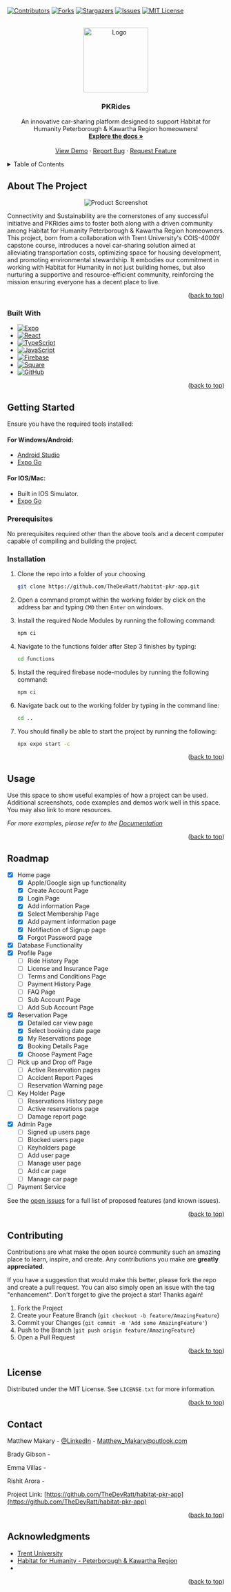 <a name="readme-top"></a>

<!-- PROJECT SHIELDS -->
<!--
*** I'm using markdown "reference style" links for readability.
*** Reference links are enclosed in brackets [ ] instead of parentheses ( ).
*** See the bottom of this document for the declaration of the reference variables
*** for contributors-url, forks-url, etc. This is an optional, concise syntax you may use.
*** https://www.markdownguide.org/basic-syntax/#reference-style-links
-->

[![Contributors][contributors-shield]][contributors-url]
[![Forks][forks-shield]][forks-url]
[![Stargazers][stars-shield]][stars-url]
[![Issues][issues-shield]][issues-url]
[![MIT License][license-shield]][license-url]

<!-- PROJECT LOGO -->
<br />
<div align="center">
  <a href="https://github.com/TheDevRatt/habitat-pkr-app">
    <img src="/assets/images/PKRIcon.png" alt="Logo" width="150" height="150">
  </a>

<h3 align="center">PKRides</h3>

  <p align="center">
  An innovative car-sharing platform designed to support Habitat for Humanity Peterborough & Kawartha Region homeowners!
    <br />
    <a href="https://github.com/TheDevRatt/habitat-pkr-app"><strong>Explore the docs »</strong></a>
    <br />
    <br />
    <a href="https://github.com/TheDevRatt/habitat-pkr-app">View Demo</a>
    ·
    <a href="https://github.com/TheDevRatt/habitat-pkr-app/issues">Report Bug</a>
    ·
    <a href="https://github.com/TheDevRatt/habitat-pkr-app/issues">Request Feature</a>
  </p>
</div>

<!-- TABLE OF CONTENTS -->
<details>
  <summary>Table of Contents</summary>
  <ol>
    <li>
      <a href="#about-the-project">About The Project</a>
      <ul>
        <li><a href="#built-with">Built With</a></li>
      </ul>
    </li>
    <li>
      <a href="#getting-started">Getting Started</a>
      <ul>
        <li><a href="#prerequisites">Prerequisites</a></li>
        <li><a href="#installation">Installation</a></li>
      </ul>
    </li>
    <li><a href="#usage">Usage</a></li>
    <li><a href="#roadmap">Roadmap</a></li>
    <li><a href="#contributing">Contributing</a></li>
    <li><a href="#license">License</a></li>
    <li><a href="#contact">Contact</a></li>
    <li><a href="#acknowledgments">Acknowledgments</a></li>
  </ol>
</details>

<!-- ABOUT THE PROJECT -->

## About The Project

<p align="center">
  <img src="assets/images/startingScreen.png" alt="Product Screenshot">
</p>

Connectivity and Sustainability are the cornerstones of any successful initiative and PKRides aims to foster both along with a driven community among Habitat for Humanity Peterborough & Kawartha Region homeowners. This project, born from a collaboration with Trent University's COIS-4000Y capstone course, introduces a novel car-sharing solution aimed at alleviating transportation costs, optimizing space for housing development, and promoting environmental stewardship. It embodies our commitment in working with Habitat for Humanity in not just building homes, but also nurturing a supportive and resource-efficient community, reinforcing the mission ensuring everyone has a decent place to live.

<p align="right">(<a href="#readme-top">back to top</a>)</p>

### Built With

- [![Expo][Expo.dev]][Expo-url]
- [![React][React.js]][React-url]
- [![TypeScript][TypeScript.org]][TypeScript-url]
- [![JavaScript][javascript.com]][JavaScript-url]
- [![Firebase][firebase.com]][Firebase-url]
- [![Square][squareup.com]][Square-url]
- [![GitHub][github.com]][GitHub-url]

<p align="right">(<a href="#readme-top">back to top</a>)</p>

<!-- GETTING STARTED -->

## Getting Started

Ensure you have the required tools installed:

#### For Windows/Android:

- [Android Studio](https://developer.android.com/studio)
- [Expo Go](https://expo.dev/client)

#### For IOS/Mac:

- Built in IOS Simulator.
- [Expo Go](https://expo.dev/client)

### Prerequisites

No prerequisites required other than the above tools and a decent computer capable of compiling and building the project.

### Installation

1. Clone the repo into a folder of your choosing
   ```sh
   git clone https://github.com/TheDevRatt/habitat-pkr-app.git
   ```
2. Open a command prompt within the working folder by click on the address bar and typing `CMD` then `Enter` on windows.

3. Install the required Node Modules by running the following command:
   ```sh
   npm ci
   ```
4. Navigate to the functions folder after Step 3 finishes by typing:
   ```sh
   cd functions
   ```
5. Install the required firebase node-modules by running the following command:
   ```sh
   npm ci
   ```
6. Navigate back out to the working folder by typing in the command line:
   ```sh
   cd ..
   ```
7. You should finally be able to start the project by running the following:
   ```sh
   npx expo start -c
   ```

<p align="right">(<a href="#readme-top">back to top</a>)</p>

<!-- USAGE EXAMPLES -->

## Usage

Use this space to show useful examples of how a project can be used. Additional screenshots, code examples and demos work well in this space. You may also link to more resources.

_For more examples, please refer to the [Documentation](https://example.com)_

<p align="right">(<a href="#readme-top">back to top</a>)</p>

<!-- ROADMAP -->

## Roadmap

- [x] Home page
  - [x] Apple/Google sign up functionality
  - [x] Create Account Page
  - [x] Login Page
  - [x] Add information Page
  - [x] Select Membership Page
  - [x] Add payment information page
  - [x] Notifiaction of Signup page
  - [x] Forgot Password page
- [x] Database Functionality
- [x] Profile Page
  - [ ] Ride History Page
  - [ ] License and Insurance Page
  - [ ] Terms and Conditions Page
  - [ ] Payment History Page
  - [ ] FAQ Page
  - [ ] Sub Account Page
  - [ ] Add Sub Account Page
- [x] Reservation Page
  - [x] Detailed car view page
  - [x] Select booking date page
  - [x] My Reservations page
  - [x] Booking Details Page
  - [x] Choose Payment Page
- [ ] Pick up and Drop off Page
  - [ ] Active Reservation pages
  - [ ] Accident Report Pages
  - [ ] Reservation Warning page
- [ ] Key Holder Page
  - [ ] Reservations History page
  - [ ] Active reservations page
  - [ ] Damage report page
- [x] Admin Page
  - [ ] Signed up users page
  - [ ] Blocked users page
  - [ ] Keyholders page
  - [ ] Add user page
  - [ ] Manage user page
  - [ ] Add car page
  - [ ] Manage car page
- [ ] Payment Service

See the [open issues](https://github.com/TheDevRatt/habitat-pkr-app/issues) for a full list of proposed features (and known issues).

<p align="right">(<a href="#readme-top">back to top</a>)</p>

<!-- CONTRIBUTING -->

## Contributing

Contributions are what make the open source community such an amazing place to learn, inspire, and create. Any contributions you make are **greatly appreciated**.

If you have a suggestion that would make this better, please fork the repo and create a pull request. You can also simply open an issue with the tag "enhancement".
Don't forget to give the project a star! Thanks again!

1. Fork the Project
2. Create your Feature Branch (`git checkout -b feature/AmazingFeature`)
3. Commit your Changes (`git commit -m 'Add some AmazingFeature'`)
4. Push to the Branch (`git push origin feature/AmazingFeature`)
5. Open a Pull Request

<p align="right">(<a href="#readme-top">back to top</a>)</p>

<!-- LICENSE -->

## License

Distributed under the MIT License. See `LICENSE.txt` for more information.

<p align="right">(<a href="#readme-top">back to top</a>)</p>

<!-- CONTACT -->

## Contact

Matthew Makary - [@LinkedIn](https://www.linkedin.com/in/matthew-makary-52b093249/) - Matthew_Makary@outlook.com

Brady Gibson -

Emma Villas -

Rishit Arora -

Project Link: [https://github.com/TheDevRatt/habitat-pkr-app](https://github.com/TheDevRatt/habitat-pkr-app)

<p align="right">(<a href="#readme-top">back to top</a>)</p>

<!-- ACKNOWLEDGMENTS -->

## Acknowledgments

- [Trent University]()
- [Habitat for Humanity - Peterborough & Kawartha Region]()
- []()

<p align="right">(<a href="#readme-top">back to top</a>)</p>

<!-- MARKDOWN LINKS & IMAGES -->
<!-- https://www.markdownguide.org/basic-syntax/#reference-style-links -->

[contributors-shield]: https://img.shields.io/github/contributors/TheDevRatt/habitat-pkr-app.svg?style=for-the-badge
[contributors-url]: https://github.com/TheDevRatt/habitat-pkr-app/graphs/contributors
[forks-shield]: https://img.shields.io/github/forks/TheDevRatt/habitat-pkr-app.svg?style=for-the-badge
[forks-url]: https://github.com/TheDevRatt/habitat-pkr-app/network/members
[stars-shield]: https://img.shields.io/github/stars/TheDevRatt/habitat-pkr-app.svg?style=for-the-badge
[stars-url]: https://github.com/TheDevRatt/habitat-pkr-app/stargazers
[issues-shield]: https://img.shields.io/github/issues/TheDevRatt/habitat-pkr-app.svg?style=for-the-badge
[issues-url]: https://github.com/TheDevRatt/habitat-pkr-app/issues
[license-shield]: https://img.shields.io/github/license/TheDevRatt/habitat-pkr-app.svg?style=for-the-badge
[license-url]: https://github.com/TheDevRatt/habitat-pkr-app/blob/master/LICENSE.txt
[linkedin-shield]: https://img.shields.io/badge/-LinkedIn-black.svg?style=for-the-badge&logo=linkedin&colorB=555
[linkedin-url]: https://linkedin.com/in/linkedin_username
[product-screenshot]: assets/images/startingScreen.png
[Next.js]: https://img.shields.io/badge/next.js-000000?style=for-the-badge&logo=nextdotjs&logoColor=white
[Next-url]: https://nextjs.org/
[React-url]: https://reactjs.org/
[React.js]: https://img.shields.io/badge/React-20232A?style=for-the-badge&logo=react&logoColor=61DAFB
[Expo-url]: https://expo.dev/
[Expo.dev]: https://img.shields.io/badge/Expo-000020?style=for-the-badge&logo=expo
[TypeScript-url]: https://www.typescriptlang.org/
[TypeScript.org]: https://img.shields.io/badge/TypeScript-3178C6?style=for-the-badge&logo=typescript&logoColor=white
[Firebase-url]: https://firebase.google.com/
[firebase.com]: https://img.shields.io/badge/Firebase-FFCA28?style=for-the-badge&logo=firebase&logoColor=white
[Square-url]: https://squareup.com/
[squareup.com]: https://img.shields.io/badge/Square-3E4348?style=for-the-badge&logo=square&logoColor=white
[JavaScript-url]: https://www.javascript.com/
[javascript.com]: https://img.shields.io/badge/JavaScript-F7DF1E?style=for-the-badge&logo=javascript&logoColor=white
[GitHub-url]: https://github.com/
[github.com]: https://img.shields.io/badge/GitHub-181717?style=for-the-badge&logo=github&logoColor=white
